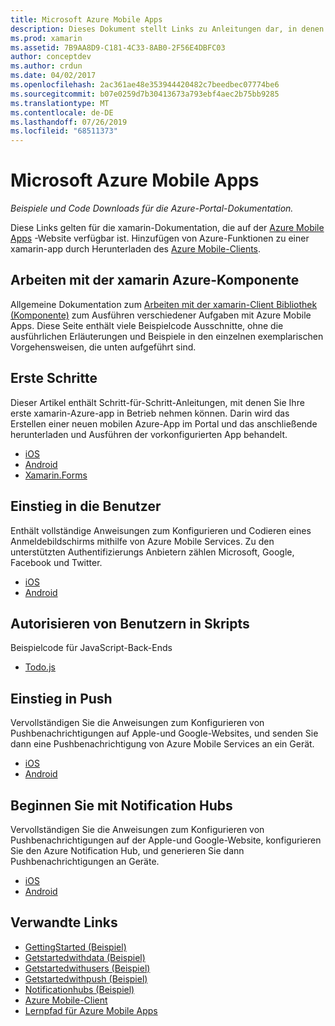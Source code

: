 ```yaml
---
title: Microsoft Azure Mobile Apps
description: Dieses Dokument stellt Links zu Anleitungen dar, in denen beschrieben wird, wie eine mit Azure verbundene xamarin-App erstellt wird. Es wird erläutert, wie Sie die xamarin-Azure-Komponente, Benutzer und Pushbenachrichtigungen einsetzen.
ms.prod: xamarin
ms.assetid: 7B9AA8D9-C181-4C33-8AB0-2F56E4DBFC03
author: conceptdev
ms.author: crdun
ms.date: 04/02/2017
ms.openlocfilehash: 2ac361ae48e353944420482c7beedbec07774be6
ms.sourcegitcommit: b07e0259d7b30413673a793ebf4aec2b75bb9285
ms.translationtype: MT
ms.contentlocale: de-DE
ms.lasthandoff: 07/26/2019
ms.locfileid: "68511373"
---
```

# <a name="microsoft-azure-mobile-apps"></a>Microsoft Azure Mobile Apps

_Beispiele und Code Downloads für die Azure-Portal-Dokumentation._

<!--
NOTE TO AUTHORS: this page is referenced from
https://azure.microsoft.com/develop/mobile/xamarin/
as https://developer xamarin com/guides/cross-platform/data-cloud/mobile-services/
A redirect has been put in place to /mobile-apps/ HOWEVER the /Resources/ .ZIP files are still located in /mobile-services/ so that the following permalinks don't break

The ZIPs in /Resources/ are also referenced by inbound links
Getting Started  http://go.microsoft.com/fwlink/p/?LinkId=331359
Get started with data   http://go.microsoft.com/fwlink/p/?LinkId=331302
Get started with push   http://go.microsoft.com/fwlink/p/?LinkId=331303
Get started with authentication http://go.microsoft.com/fwlink/p/?LinkId=331328
Get started with Notification Hubs  http://go.microsoft.com/fwlink/p/?LinkId=331329
Validate and modify data    http://go.microsoft.com/fwlink/p/?LinkId=331330
-->


Diese Links gelten für die xamarin-Dokumentation, die auf der [Azure Mobile Apps](https://docs.microsoft.com/azure/app-service-mobile/) -Website verfügbar ist.
Hinzufügen von Azure-Funktionen zu einer xamarin-app durch Herunterladen des [Azure Mobile-Clients](https://www.nuget.org/packages/Microsoft.Azure.Mobile.Client/).

## <a name="working-with-the-xamarin-azure-component"></a>Arbeiten mit der xamarin Azure-Komponente

Allgemeine Dokumentation zum [Arbeiten mit der xamarin-Client Bibliothek (Komponente)](https://docs.microsoft.com/azure/app-service-mobile/app-service-mobile-dotnet-how-to-use-client-library) zum Ausführen verschiedener Aufgaben mit Azure Mobile Apps. Diese Seite enthält viele Beispielcode Ausschnitte, ohne die ausführlichen Erläuterungen und Beispiele in den einzelnen exemplarischen Vorgehensweisen, die unten aufgeführt sind.

## <a name="getting-started"></a>Erste Schritte

Dieser Artikel enthält Schritt-für-Schritt-Anleitungen, mit denen Sie Ihre erste xamarin-Azure-app in Betrieb nehmen können.
Darin wird das Erstellen einer neuen mobilen Azure-App im Portal und das anschließende herunterladen und Ausführen der vorkonfigurierten App behandelt.

-  [iOS](https://docs.microsoft.com/azure/app-service-mobile/app-service-mobile-xamarin-ios-get-started/)
-  [Android](https://docs.microsoft.com/azure/app-service-mobile/app-service-mobile-xamarin-android-get-started/)
-  [Xamarin.Forms](https://docs.microsoft.com/azure/app-service-mobile/app-service-mobile-xamarin-forms-get-started)

<!--
## Validate, Modify and Augment Data in Scripts

Demonstrates how to add server-side scripts to Azure Mobile Services data tables to implement server-side validation and other functionality.

-  [iOS](https://azure.microsoft.com/documentation/articles/mobile-services-dotnet-how-to-use-client-library/#errors)
-  [Android](https://azure.microsoft.com/documentation/articles/mobile-services-dotnet-how-to-use-client-library/#errors)
-->

<!--
## Add Paging to Data

A quick example of paging large sets of data using Skip() and Take().

-  [iOS](https://azure.microsoft.com/documentation/articles/mobile-services-dotnet-how-to-use-client-library/#paging)
-  [Android](https://azure.microsoft.com/documentation/articles/mobile-services-dotnet-how-to-use-client-library/#paging)
-->

## <a name="get-started-with-users"></a>Einstieg in die Benutzer

Enthält vollständige Anweisungen zum Konfigurieren und Codieren eines Anmeldebildschirms mithilfe von Azure Mobile Services. Zu den unterstützten Authentifizierungs Anbietern zählen Microsoft, Google, Facebook und Twitter.

-  [iOS](https://azure.microsoft.com/documentation/articles/app-service-mobile-xamarin-ios-get-started-users/)
-  [Android](https://azure.microsoft.com/documentation/articles/app-service-mobile-xamarin-android-get-started-users/)


## <a name="authorize-users-in-scripts"></a>Autorisieren von Benutzern in Skripts

Beispielcode für JavaScript-Back-Ends

-  [Todo.js](https://github.com/Azure/azure-mobile-apps-node/blob/master/samples/personal-table/tables/TodoItem.js#L38)


## <a name="get-started-with-push"></a>Einstieg in Push

Vervollständigen Sie die Anweisungen zum Konfigurieren von Pushbenachrichtigungen auf Apple-und Google-Websites, und senden Sie dann eine Pushbenachrichtigung von Azure Mobile Services an ein Gerät.

-  [iOS](https://docs.microsoft.com/azure/app-service-mobile/app-service-mobile-xamarin-ios-get-started-push)
-  [Android](https://docs.microsoft.com/azure/app-service-mobile/app-service-mobile-xamarin-android-get-started-push)


## <a name="get-started-with-notification-hubs"></a>Beginnen Sie mit Notification Hubs

Vervollständigen Sie die Anweisungen zum Konfigurieren von Pushbenachrichtigungen auf der Apple-und Google-Website, konfigurieren Sie den Azure Notification Hub, und generieren Sie dann Pushbenachrichtigungen an Geräte.

-  [iOS](https://docs.microsoft.com/azure/notification-hubs/xamarin-notification-hubs-ios-push-notification-apns-get-started)
-  [Android](https://docs.microsoft.com/azure/notification-hubs/xamarin-notification-hubs-push-notifications-android-gcm)



## <a name="related-links"></a>Verwandte Links

- [GettingStarted (Beispiel)](https://github.com/xamarin/mobile-samples/tree/master/Azure/GettingStarted)
- [Getstartedwithdata (Beispiel)](https://github.com/xamarin/mobile-samples/tree/master/Azure/GetStartedWithData)
- [Getstartedwithusers (Beispiel)](https://github.com/xamarin/mobile-samples/tree/master/Azure/GetStartedWithUsers)
- [Getstartedwithpush (Beispiel)](https://github.com/xamarin/mobile-samples/tree/master/Azure/GetStartedWithPush)
- [Notificationhubs (Beispiel)](https://github.com/xamarin/mobile-samples/tree/master/Azure/NotificationHubs)
- [Azure Mobile-Client](https://www.nuget.org/packages/Microsoft.Azure.Mobile.Client/)
- [Lernpfad für Azure Mobile Apps](https://azure.microsoft.com/documentation/learning-paths/appservice-mobileapps/)

<!--
- [ValidateModifyData (sample)](https://github.com/xamarin/mobile-samples/tree/master/Azure/ValidateModifyData)
-->

